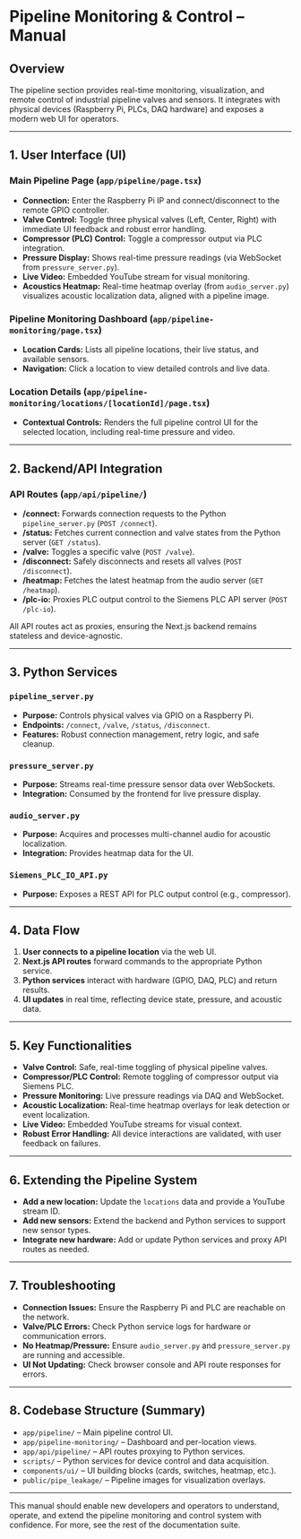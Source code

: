 # Pipeline Monitoring & Control – Manual

## Overview
The pipeline section provides real-time monitoring, visualization, and remote control of industrial pipeline valves and sensors. It integrates with physical devices (Raspberry Pi, PLCs, DAQ hardware) and exposes a modern web UI for operators.

---

## 1. User Interface (UI)

### Main Pipeline Page (`app/pipeline/page.tsx`)
- **Connection:** Enter the Raspberry Pi IP and connect/disconnect to the remote GPIO controller.
- **Valve Control:** Toggle three physical valves (Left, Center, Right) with immediate UI feedback and robust error handling.
- **Compressor (PLC) Control:** Toggle a compressor output via PLC integration.
- **Pressure Display:** Shows real-time pressure readings (via WebSocket from `pressure_server.py`).
- **Live Video:** Embedded YouTube stream for visual monitoring.
- **Acoustics Heatmap:** Real-time heatmap overlay (from `audio_server.py`) visualizes acoustic localization data, aligned with a pipeline image.

### Pipeline Monitoring Dashboard (`app/pipeline-monitoring/page.tsx`)
- **Location Cards:** Lists all pipeline locations, their live status, and available sensors.
- **Navigation:** Click a location to view detailed controls and live data.

### Location Details (`app/pipeline-monitoring/locations/[locationId]/page.tsx`)
- **Contextual Controls:** Renders the full pipeline control UI for the selected location, including real-time pressure and video.

---

## 2. Backend/API Integration

### API Routes (`app/api/pipeline/`)
- **/connect:** Forwards connection requests to the Python `pipeline_server.py` (`POST /connect`).
- **/status:** Fetches current connection and valve states from the Python server (`GET /status`).
- **/valve:** Toggles a specific valve (`POST /valve`).
- **/disconnect:** Safely disconnects and resets all valves (`POST /disconnect`).
- **/heatmap:** Fetches the latest heatmap from the audio server (`GET /heatmap`).
- **/plc-io:** Proxies PLC output control to the Siemens PLC API server (`POST /plc-io`).

All API routes act as proxies, ensuring the Next.js backend remains stateless and device-agnostic.

---

## 3. Python Services

### `pipeline_server.py`
- **Purpose:** Controls physical valves via GPIO on a Raspberry Pi.
- **Endpoints:** `/connect`, `/valve`, `/status`, `/disconnect`.
- **Features:** Robust connection management, retry logic, and safe cleanup.

### `pressure_server.py`
- **Purpose:** Streams real-time pressure sensor data over WebSockets.
- **Integration:** Consumed by the frontend for live pressure display.

### `audio_server.py`
- **Purpose:** Acquires and processes multi-channel audio for acoustic localization.
- **Integration:** Provides heatmap data for the UI.

### `Siemens_PLC_IO_API.py`
- **Purpose:** Exposes a REST API for PLC output control (e.g., compressor).

---

## 4. Data Flow
1. **User connects to a pipeline location** via the web UI.
2. **Next.js API routes** forward commands to the appropriate Python service.
3. **Python services** interact with hardware (GPIO, DAQ, PLC) and return results.
4. **UI updates** in real time, reflecting device state, pressure, and acoustic data.

---

## 5. Key Functionalities
- **Valve Control:** Safe, real-time toggling of physical pipeline valves.
- **Compressor/PLC Control:** Remote toggling of compressor output via Siemens PLC.
- **Pressure Monitoring:** Live pressure readings via DAQ and WebSocket.
- **Acoustic Localization:** Real-time heatmap overlays for leak detection or event localization.
- **Live Video:** Embedded YouTube streams for visual context.
- **Robust Error Handling:** All device interactions are validated, with user feedback on failures.

---

## 6. Extending the Pipeline System
- **Add a new location:** Update the `locations` data and provide a YouTube stream ID.
- **Add new sensors:** Extend the backend and Python services to support new sensor types.
- **Integrate new hardware:** Add or update Python services and proxy API routes as needed.

---

## 7. Troubleshooting
- **Connection Issues:** Ensure the Raspberry Pi and PLC are reachable on the network.
- **Valve/PLC Errors:** Check Python service logs for hardware or communication errors.
- **No Heatmap/Pressure:** Ensure `audio_server.py` and `pressure_server.py` are running and accessible.
- **UI Not Updating:** Check browser console and API route responses for errors.

---

## 8. Codebase Structure (Summary)
- `app/pipeline/` – Main pipeline control UI.
- `app/pipeline-monitoring/` – Dashboard and per-location views.
- `app/api/pipeline/` – API routes proxying to Python services.
- `scripts/` – Python services for device control and data acquisition.
- `components/ui/` – UI building blocks (cards, switches, heatmap, etc.).
- `public/pipe_leakage/` – Pipeline images for visualization overlays.

---

This manual should enable new developers and operators to understand, operate, and extend the pipeline monitoring and control system with confidence. For more, see the rest of the documentation suite.
